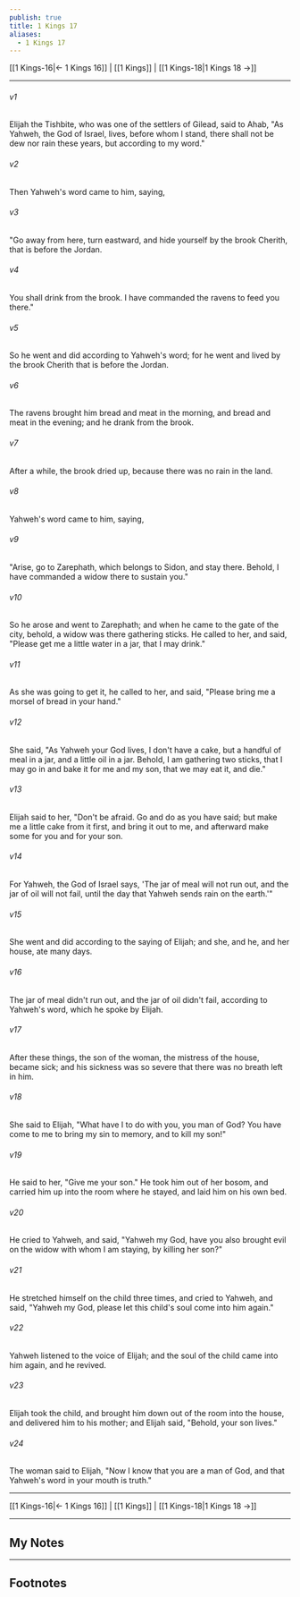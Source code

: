 ```yaml
---
publish: true
title: 1 Kings 17
aliases:
  - 1 Kings 17
---
```


[[1 Kings-16|← 1 Kings 16]] | [[1 Kings]] | [[1 Kings-18|1 Kings 18 →]]
***



###### v1 
Elijah the Tishbite, who was one of the settlers of Gilead, said to Ahab, "As Yahweh, the God of Israel, lives, before whom I stand, there shall not be dew nor rain these years, but according to my word." 

###### v2 
Then Yahweh's word came to him, saying, 

###### v3 
"Go away from here, turn eastward, and hide yourself by the brook Cherith, that is before the Jordan. 

###### v4 
You shall drink from the brook. I have commanded the ravens to feed you there." 

###### v5 
So he went and did according to Yahweh's word; for he went and lived by the brook Cherith that is before the Jordan. 

###### v6 
The ravens brought him bread and meat in the morning, and bread and meat in the evening; and he drank from the brook. 

###### v7 
After a while, the brook dried up, because there was no rain in the land. 

###### v8 
Yahweh's word came to him, saying, 

###### v9 
"Arise, go to Zarephath, which belongs to Sidon, and stay there. Behold, I have commanded a widow there to sustain you." 

###### v10 
So he arose and went to Zarephath; and when he came to the gate of the city, behold, a widow was there gathering sticks. He called to her, and said, "Please get me a little water in a jar, that I may drink." 

###### v11 
As she was going to get it, he called to her, and said, "Please bring me a morsel of bread in your hand." 

###### v12 
She said, "As Yahweh your God lives, I don't have a cake, but a handful of meal in a jar, and a little oil in a jar. Behold, I am gathering two sticks, that I may go in and bake it for me and my son, that we may eat it, and die." 

###### v13 
Elijah said to her, "Don't be afraid. Go and do as you have said; but make me a little cake from it first, and bring it out to me, and afterward make some for you and for your son. 

###### v14 
For Yahweh, the God of Israel says, 'The jar of meal will not run out, and the jar of oil will not fail, until the day that Yahweh sends rain on the earth.'" 

###### v15 
She went and did according to the saying of Elijah; and she, and he, and her house, ate many days. 

###### v16 
The jar of meal didn't run out, and the jar of oil didn't fail, according to Yahweh's word, which he spoke by Elijah. 

###### v17 
After these things, the son of the woman, the mistress of the house, became sick; and his sickness was so severe that there was no breath left in him. 

###### v18 
She said to Elijah, "What have I to do with you, you man of God? You have come to me to bring my sin to memory, and to kill my son!" 

###### v19 
He said to her, "Give me your son." He took him out of her bosom, and carried him up into the room where he stayed, and laid him on his own bed. 

###### v20 
He cried to Yahweh, and said, "Yahweh my God, have you also brought evil on the widow with whom I am staying, by killing her son?" 

###### v21 
He stretched himself on the child three times, and cried to Yahweh, and said, "Yahweh my God, please let this child's soul come into him again." 

###### v22 
Yahweh listened to the voice of Elijah; and the soul of the child came into him again, and he revived. 

###### v23 
Elijah took the child, and brought him down out of the room into the house, and delivered him to his mother; and Elijah said, "Behold, your son lives." 

###### v24 
The woman said to Elijah, "Now I know that you are a man of God, and that Yahweh's word in your mouth is truth."

***
[[1 Kings-16|← 1 Kings 16]] | [[1 Kings]] | [[1 Kings-18|1 Kings 18 →]]

---
## My Notes

---
## Footnotes